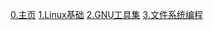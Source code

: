 [0.主页](https://charnarie.github.io/Learning-journal/) 
[1.Linux基础](https://charnarie.github.io/Learning-journal/HTML/1.Linux基础.html)
[2.GNU工具集](https://charnarie.github.io/Learning-journal/HTML/2.GNU工具集.html)
[3.文件系统编程](https://charnarie.github.io/Learning-journal/HTML/3.文件系统编程.html)


